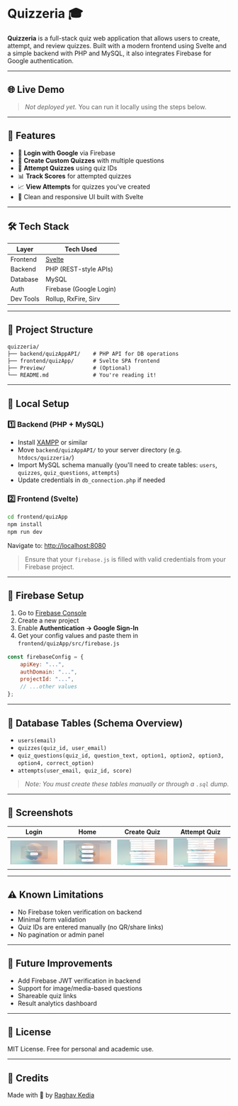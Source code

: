 # Quizzeria 🎓

**Quizzeria** is a full-stack quiz web application that allows users to create, attempt, and review quizzes. Built with a modern frontend using Svelte and a simple backend with PHP and MySQL, it also integrates Firebase for Google authentication.

---

## 🌐 Live Demo

> _Not deployed yet._ You can run it locally using the steps below.

---

## 🚀 Features

-   🔐 **Login with Google** via Firebase
-   🧠 **Create Custom Quizzes** with multiple questions
-   📝 **Attempt Quizzes** using quiz IDs
-   📊 **Track Scores** for attempted quizzes
-   📈 **View Attempts** for quizzes you've created
-   🎨 Clean and responsive UI built with Svelte

---

## 🛠️ Tech Stack

| Layer     | Tech Used                    |
| --------- | ---------------------------- |
| Frontend  | [Svelte](https://svelte.dev) |
| Backend   | PHP (REST-style APIs)        |
| Database  | MySQL                        |
| Auth      | Firebase (Google Login)      |
| Dev Tools | Rollup, RxFire, Sirv         |

---

## 📁 Project Structure

```
quizzeria/
├── backend/quizAppAPI/    # PHP API for DB operations
├── frontend/quizApp/      # Svelte SPA frontend
├── Preview/               # (Optional)
└── README.md              # You're reading it!
```

---

## 🔧 Local Setup

### 1️⃣ Backend (PHP + MySQL)

-   Install [XAMPP](https://www.apachefriends.org/index.html) or similar
-   Move `backend/quizAppAPI/` to your server directory (e.g. `htdocs/quizzeria/`)
-   Import MySQL schema manually (you'll need to create tables: `users`, `quizzes`, `quiz_questions`, `attempts`)
-   Update credentials in `db_connection.php` if needed

### 2️⃣ Frontend (Svelte)

```bash
cd frontend/quizApp
npm install
npm run dev
```

Navigate to: [http://localhost:8080](http://localhost:8080)

> Ensure that your `firebase.js` is filled with valid credentials from your Firebase project.

---

## 🧪 Firebase Setup

1. Go to [Firebase Console](https://console.firebase.google.com/)
2. Create a new project
3. Enable **Authentication → Google Sign-In**
4. Get your config values and paste them in `frontend/quizApp/src/firebase.js`

```js
const firebaseConfig = {
    apiKey: "...",
    authDomain: "...",
    projectId: "...",
    // ...other values
};
```

---

## 🧩 Database Tables (Schema Overview)

-   `users(email)`
-   `quizzes(quiz_id, user_email)`
-   `quiz_questions(quiz_id, question_text, option1, option2, option3, option4, correct_option)`
-   `attempts(user_email, quiz_id, score)`

> _Note: You must create these tables manually or through a `.sql` dump._

---

## 📸 Screenshots

| Login                  | Home                  | Create Quiz               | Attempt Quiz                  |
| ---------------------- | --------------------- | ------------------------- | ----------------------------- |
| ![](Preview/login.png) | ![](Preview/home.png) | ![](Preview/new_quiz.png) | ![](Preview/attempt_quiz.png) |

---

## ⚠️ Known Limitations

-   No Firebase token verification on backend
-   Minimal form validation
-   Quiz IDs are entered manually (no QR/share links)
-   No pagination or admin panel

---

## 🧠 Future Improvements

-   Add Firebase JWT verification in backend
-   Support for image/media-based questions
-   Shareable quiz links
-   Result analytics dashboard

---

## 📄 License

MIT License. Free for personal and academic use.

---

## 🤝 Credits

Made with 💜 by [Raghav Kedia](https://github.com/raghav-kedia)
